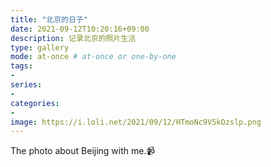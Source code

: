 ```yaml
---
title: "北京的日子"
date: 2021-09-12T10:20:16+09:00
description: 记录北京的照片生活
type: gallery
mode: at-once # at-once or one-by-one
tags:
-
series:
-
categories:
-
image: https://i.loli.net/2021/09/12/HTmoNc9V5kOzslp.png
---
```




The photo about Beijing with me.:video_camera:

